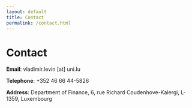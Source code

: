 ```yaml
---
layout: default
title: Contact
permalink: /contact.html
---
```


# Contact

**Email**: vladimir.levin [at] uni.lu

**Telephone**: +352 46 66 44-5826

**Address**: Department of Finance, 6, rue Richard Coudenhove-Kalergi, L-1359, Luxembourg
